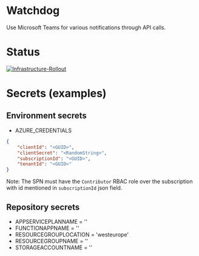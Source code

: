# Watchdog
Use Microsoft Teams for various notifications through API calls.

# Status
[![Infrastructure-Rollout](https://github.com/it-delivery/watchdog/actions/workflows/infrastructure.yml/badge.svg)](https://github.com/it-delivery/watchdog/actions/workflows/infrastructure.yml)

# Secrets (examples)
## Environment secrets
* AZURE_CREDENTIALS
```json
{
    "clientId": "<GUID>",
    "clientSecret": "<RandomString>",
    "subscriptionId": "<GUID>",
    "tenantId": "<GUID>"
}
```
Note: The SPN must have the `Contributor` RBAC role over the subscription with id mentioned in `subscriptionId` json field.

## Repository secrets
* APPSERVICEPLANNAME = ''
* FUNCTIONAPPNAME = ''
* RESOURCEGROUPLOCATION = 'westeurope'
* RESOURCEGROUPNAME = ''
* STORAGEACCOUNTNAME = ''